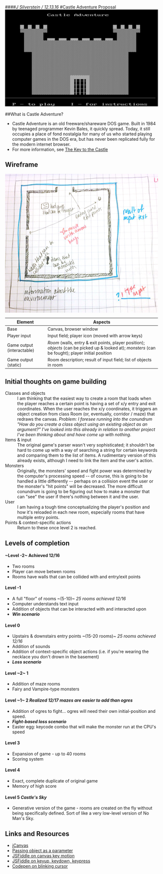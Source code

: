 ####_J Silverstein / 12.13.16_
#Castle Adventure Proposal
![Castle Adventure](assets/castleadventure.png)

##What is Castle Adventure?
- Castle Adventure is an old freeware/shareware DOS game. Built in 1984 by teenaged programmer Kevin Bales, it quickly spread. Today, it still occupies a place of fond nostalgia for many of us who started playing computer games in the DOS era, but has never been replicated fully for the modern internet browser.
- For more information, see [The Key to the Castle](http://www.thealmightyguru.com/Reviews/CastleAdventure/CA-TheGame.html)

## Wireframe
![Wireframe](assets/wireframe.jpg)

| Element | Aspects |
| --- | --- |
| Base | Canvas, browser window |
| Player input | Input field; player icon (moved with arrow keys) |
| Game output (interactable) | *Room* (walls, entry & exit points, player position); *objects* (can be picked up & looked at); *monsters* (can be fought); player initial position |
| Game output (static) | Room description; result of input field; list of objects in room |


## Initial thoughts on game building
<dl>
<dt>Classes and objects</dt>
<dd>I am thinking that the easiest way to create a room that loads when the player reaches a certain point is having a set of x/y entry and exit coordinates. When the user reaches the x/y coordinates, it triggers an object creation from class Room (or, eventually, corridor / maze) that redraws the canvas. <i>Problem: I foresee running into the conundrum "How do you create a class object using an existing object as an argument?" I've looked into this already in relation to another project I've been thinking about and have come up with nothing.</i></dd>
<dt>Items & input</dt>
<dd>The original game's parser wasn't very sophisticated; it shouldn't be hard to come up with a way of searching a string for certain keywords and comparing them to the list of items. A rudimentary version of this already exists, although I need to link the item and the user's action.</dd>
<dt>Monsters</dt>
<dd>Originally, the monsters' speed and fight power was determined by the computer's processing speed -- of course, this is going to be handled a little differently -- perhaps on a collision event the user or the monster's "hit points" will be decreased. The more difficult conundrum is going to be figuring out how to make a monster that can "see" the user if there's nothing between it and the user.</dd>
<dt>User</dt>
<dd>I am having a tough time conceptualizing the player's position and how it's reloaded in each new room, especially rooms that have multiple entry points.</dd>
<dt>Points & context-specific actions</dt>
<dd>Return to these once level 2 is reached.</dd>
</dl>


## Levels of completion
#### ~Level -2~ Achieved 12/16
- Two rooms
- Player can move betwen rooms
- Rooms have walls that can be collided with and entry/exit points

#### Level -1
- A full "floor" of rooms ~(5-10)~ *25 rooms achieved 12/16*
- Computer understands text input
- Addition of objects that can be interacted with and interacted upon
- ***Win scenario***

#### Level 0
- Upstairs & downstairs entry points ~(15-20 rooms)~ *25 rooms achieved 12/16*
- Addition of sounds
- Addition of context-specific object actions (i.e. if you're wearing the necklace you don't drown in the basement)
- ***Loss scenario***


#### Level ~2~ 1
- Addition of maze rooms
- Fairy and Vampire-type monsters

#### Level ~1~ 2 *Realized 12/17 mazes are easier to add than ogres*
- Addition of ogres to fight... ogres will need their own initial-position and speed. 
- ***Fight-based loss scenario***
- Easter egg: keycode combo that will make the monster run at the CPU's speed

#### Level 3
- Expansion of game - up to 40 rooms
- Scoring system

#### Level 4
- Exact, complete duplicate of original game
- Memory of high score

#### Level 5 _Castle's Sky_
- Generative version of the game - rooms are created on the fly without being specifically defined. Sort of like a very low-level version of No Man's Sky.


## Links and Resources
- [jCanvas](http://projects.calebevans.me/jcanvas/)
- [Passing object as a parameter](http://stackoverflow.com/questions/4743030/passing-object-as-parameter-to-constructor-function-and-copy-its-properties-to-t)
- [JSFiddle on canvas key motion](http://jsfiddle.net/epistemex/r63Nh/)
- [JSFiddle on keyup, keydown, keypress](http://jsfiddle.net/zG9MF/2/)
- [Codepen on blinking cursor](http://codepen.io/ArtemGordinsky/pen/GnLBq)